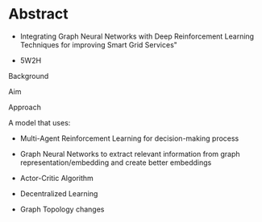 
# Abstract

  

- Integrating Graph Neural Networks with Deep Reinforcement Learning Techniques for improving Smart Grid Services"

- 5W2H

Background

Aim

Approach

  
  

A model that uses:

* Multi-Agent Reinforcement Learning for decision-making process

* Graph Neural Networks to extract relevant information from graph representation/embedding and create better embeddings

* Actor-Critic Algorithm

* Decentralized Learning

* Graph Topology changes